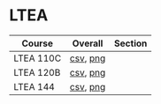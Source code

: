 # LTEA

| Course | Overall | Section |
| ------ | ------- | ------- |
| LTEA 110C | [csv](https://github.com/UCSD-Historical-Enrollment-Data/2023Fall/blob/main/overall/LTEA%20110C.csv), [png](https://raw.githubusercontent.com/UCSD-Historical-Enrollment-Data/2023Fall/main/plot_overall/LTEA%20110C.png) |  |
| LTEA 120B | [csv](https://github.com/UCSD-Historical-Enrollment-Data/2023Fall/blob/main/overall/LTEA%20120B.csv), [png](https://raw.githubusercontent.com/UCSD-Historical-Enrollment-Data/2023Fall/main/plot_overall/LTEA%20120B.png) |  |
| LTEA 144 | [csv](https://github.com/UCSD-Historical-Enrollment-Data/2023Fall/blob/main/overall/LTEA%20144.csv), [png](https://raw.githubusercontent.com/UCSD-Historical-Enrollment-Data/2023Fall/main/plot_overall/LTEA%20144.png) |  |
